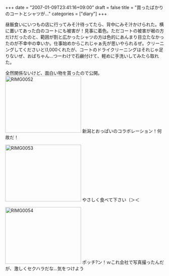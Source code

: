 +++
date = "2007-01-09T23:41:16+09:00"
draft = false
title = "買ったばかりのコートとシャツが…"
categories = ["diary"]
+++

昼飯食いにいつもの店に行ってみそ汁待ってたら、背中にみそ汁かけられた。横に置いてあった白のコートにも被害が！見事に着色。ただコートの被害が裾の方だけだったのと、範囲が割と広かったシャツの方は色的にあんまり目立たなかったのが不幸中の幸いか。仕事始めからこれじゃぁ先が思いやられるぜ。クリーニングしてくださいと\1,000くれたが、コートのドライクリーニングはそれじゃ足りないぜ、おばちゃん…つーわけで石鹸付けて、軽めに手洗いしてみたら取れた。

全然関係ないけど、面白い物を貰ったので公開。
<a href="http://www.flickr.com/photos/28152869@N00/351681836/" title="Photo Sharing"><img src="http://farm1.static.flickr.com/156/351681836_ab1b91fa50_m.jpg" width="240" height="180" alt="RIMG0052" /></a>
新潟とおっぱいのコラボレーション！何故だ！

<a href="http://www.flickr.com/photos/28152869@N00/351681837/" title="Photo Sharing"><img src="http://farm1.static.flickr.com/153/351681837_1f93a3c4ba_m.jpg" width="240" height="180" alt="RIMG0053" /></a>
やさしく食べて下さい（＞＜

<a href="http://www.flickr.com/photos/28152869@N00/351681841/" title="Photo Sharing"><img src="http://farm1.static.flickr.com/131/351681841_0ad73c6030_m.jpg" width="240" height="180" alt="RIMG0054" /></a>
ポッチ?ン！ｗこれ会社で写真撮ったんだが、激しくセクハラだな…気をつけよう
